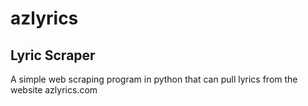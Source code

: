 # azlyrics
Lyric Scraper
--------------------------

A simple web scraping program in python that can pull lyrics from the website azlyrics.com
